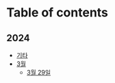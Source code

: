 # Table of contents

## 2024

* [기타](README.md)
* [3월](2024/3/README.md)
  * [3월 29일](2024/3/3-29.md)
